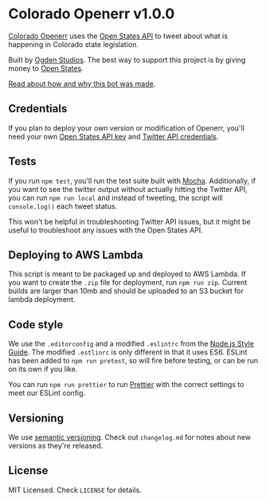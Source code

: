 # Colorado Openerr v1.0.0

[Colorado Openerr](https://twitter.com/openerr_co) uses the [Open States API](https://openstates.org/) to tweet about what is happening in Colorado state legislation.

Built by [Ogden Studios](https://ogdenstudios.xyz). The best way to support this project is by giving money to [Open States](https://openstates.org/).

[Read about how and why this bot was made]().

## Credentials

If you plan to deploy your own version or modification of Openerr, you'll need your own [Open States API key](https://openstates.org/api/register/) and [Twitter API credentials](https://developer.twitter.com/en/docs/basics/getting-started).

## Tests

If you run `npm test`, you'll run the test suite built with [Mocha](https://mochajs.org/). Additionally, if you want to see the twitter output without actually hitting the Twitter API, you can run `npm run local` and instead of tweeting, the script will `console.log()` each tweet status.

This won't be helpful in troubleshooting Twitter API issues, but it might be useful to troubleshoot any issues with the Open States API.

## Deploying to AWS Lambda

This script is meant to be packaged up and deployed to AWS Lambda. If you want to create the `.zip` file for deployment, run `npm run zip`. Current builds are larger than 10mb and should be uploaded to an S3 bucket for lambda deployment.

## Code style

We use the `.editorconfig` and a modified `.eslintrc` from the [Node.js Style Guide](https://github.com/felixge/node-style-guide). The modified `.estlinrc` is only different in that it uses ES6. ESLint has been added to `npm run pretest`, so will fire before testing, or can be run on its own if you like.

You can run `npm run prettier` to run [Prettier](https://prettier.io/) with the correct settings to meet our ESLint config.

## Versioning

We use [semantic versioning](https://semver.org/). Check out `changelog.md` for notes about new versions as they're released.

## License

MIT Licensed. Check `LICENSE` for details.
